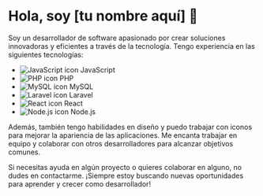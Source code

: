# Hola, soy [tu nombre aquí] 👋

Soy un desarrollador de software apasionado por crear soluciones innovadoras y eficientes a través de la tecnología. Tengo experiencia en las siguientes tecnologías:

- ![JavaScript icon](https://img.icons8.com/color/48/000000/javascript.png "JavaScript") JavaScript
- ![PHP icon](https://img.icons8.com/officel/48/000000/php-logo.png "PHP") PHP
- ![MySQL icon](https://img.icons8.com/ios-filled/50/000000/mysql-logo.png "MySQL") MySQL
- ![Laravel icon](https://img.icons8.com/ios-filled/50/000000/laravel.png "Laravel") Laravel
- ![React icon](https://img.icons8.com/color/48/000000/react-native.png "React") React
- ![Node.js icon](https://img.icons8.com/color/48/000000/nodejs.png "Node.js") Node.js

Además, también tengo habilidades en diseño y puedo trabajar con iconos para mejorar la apariencia de las aplicaciones. Me encanta trabajar en equipo y colaborar con otros desarrolladores para alcanzar objetivos comunes.

Si necesitas ayuda en algún proyecto o quieres colaborar en alguno, no dudes en contactarme. ¡Siempre estoy buscando nuevas oportunidades para aprender y crecer como desarrollador!
